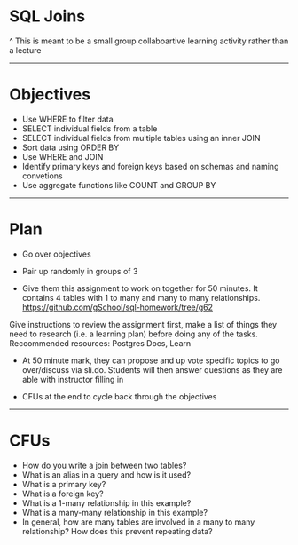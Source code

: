 # SQL Joins

^ This is meant to be a small group collaboartive learning activity rather than a lecture

---

# Objectives
- Use WHERE to filter data
- SELECT individual fields from a table
- SELECT individual fields from multiple tables using an inner JOIN
- Sort data using ORDER BY
- Use WHERE and JOIN
- Identify primary keys and foreign keys based on schemas and naming convetions
- Use aggregate functions like COUNT and GROUP BY

---

# Plan
- Go over objectives
- Pair up randomly in groups of 3

- Give them this assignment to work on together for 50 minutes. It contains 4 tables with 1 to many and many to many relationships.
https://github.com/gSchool/sql-homework/tree/g62

Give instructions to review the assignment first, make a list of things they need to research (i.e. a learning plan) before doing any of the tasks.   Reccommended resources: Postgres Docs, Learn

- At 50 minute mark, they can propose and up vote specific topics to go over/discuss via sli.do. Students will then answer questions as they  are able with instructor filling in

- CFUs at the end to cycle back through the objectives

---

# CFUs
- How do you write a join between two tables?
- What is an alias in a query and how is it used?
- What is a primary key?
- What is a foreign key?
- What is a 1-many relationship in this example?
- What is a many-many relationship in this example?
- In general, how are many tables are involved in a  many to many relationship?  How does this prevent repeating data?
